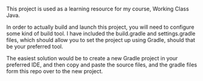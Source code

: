 This project is used as a learning resource for my course, Working Class Java.

In order to actually build and launch this project, you will need to configure some kind of build tool. I have included the build.gradle and settings.gradle files, which should allow you to set the project up using Gradle, should that be your preferred tool. 

The easiest solution would be to create a new Gradle project in your preferred IDE, and then copy and paste the source files, and the gradle files form this repo over to the new project.
